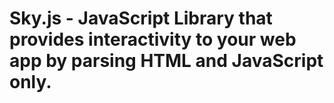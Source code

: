 # Sky.js - JavaScript Library that provides interactivity to your web app by parsing HTML and JavaScript only.

